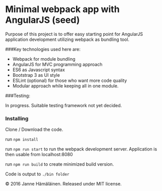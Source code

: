 # Minimal webpack app with AngularJS (seed)

Purpose of this project is to offer easy starting point for AngularJS application
development utilizing webpack as bundling tool.


###Key technologies used here are:

- Webpack for module bundling
- AngularJS for MVC programming approach
- ES6 as Javascript syntax
- Bootstrap 3 as UI style
- ESLint (optional) for those who want more code quality
- Modular approach while keeping all in one module.

###Testing:

In progress. Suitable testing framework not yet decided.

### Installing

Clone / Download the code.

run `npm install`


run `npm run start` to run the webpack development server. Application is then usable from localhost:8080


run `npm run build` to create minimized build version.


Code is output to `./bin folder`



&copy; 2016 Janne Hämäläinen. Released under MIT license.
  
  



